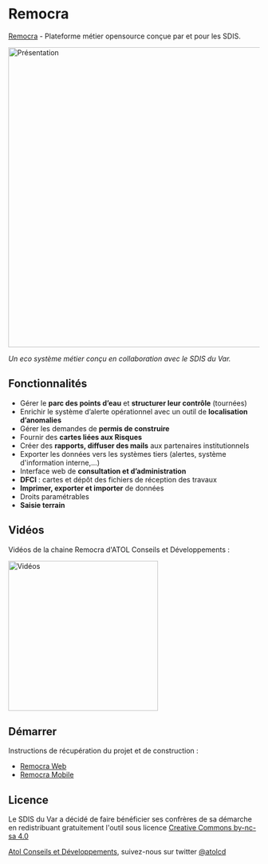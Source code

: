 # Remocra

[Remocra](https://github.com/atolcd/sdis-remocra) - Plateforme métier opensource conçue par et pour les SDIS.


<img  alt="Présentation" src="https://www.atolcd.com/fileadmin/Images_pages_menu/Open_Source/Remocra/header_remocra_liste_arrondi.jpg" width="600">

*Un eco système métier conçu en collaboration avec le SDIS du Var.*


## Fonctionnalités

* Gérer le **parc des points d’eau** et **structurer leur contrôle** (tournées)
* Enrichir le système d’alerte opérationnel avec un outil de **localisation d’anomalies**
* Gérer les demandes de **permis de construire**
* Fournir des **cartes liées aux Risques**
* Créer des **rapports, diffuser des mails** aux partenaires institutionnels
* Exporter les données vers les systèmes tiers (alertes, système d'information interne,...)
* Interface web de **consultation et d’administration**
* **DFCI** : cartes et dépôt des fichiers de réception des travaux
* **Imprimer, exporter et importer** de données
* Droits paramétrables
* **Saisie terrain**


## Vidéos

Vidéos de la chaine Remocra d'ATOL Conseils et Développements :

<a href="https://www.youtube.com/playlist?list=PLgIqBvactlMJQ7dOots4OKfFXLrofghKH"><img alt="Vidéos" src="https://www.atolcd.com/fileadmin/Images_pages_menu/Open_Source/Remocra/illustr_tablette_remocra.jpg" width="300"></a>


## Démarrer
 
Instructions de récupération du projet et de construction :
* [Remocra Web](https://github.com/atolcd/sdis-remocra/tree/master/remocra/README.md)
* [Remocra Mobile](https://github.com/atolcd/sdis-remocra/tree/master/mobile/README.md)


## Licence

Le SDIS du Var a décidé de faire bénéficier ses confrères de sa démarche en redistribuant gratuitement l'outil sous licence [Creative Commons by-nc-sa 4.0](https://github.com/atolcd/sdis-remocra/LICENSE.txt)

[Atol Conseils et Développements](http://www.atolcd.com), suivez-nous sur twitter [@atolcd](https://twitter.com/atolcd)